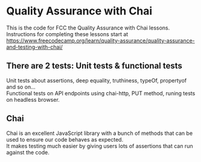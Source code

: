 # Quality Assurance with Chai

This is the code for FCC the Quality Assurance with Chai lessons. 
<br>Instructions for completing these lessons start at https://www.freecodecamp.org/learn/quality-assurance/quality-assurance-and-testing-with-chai/

## There are 2 tests: Unit tests & functional tests
Unit tests about assertions, deep equality, truthiness, typeOf, propertyof and so on...
<br>Functional tests on API endpoints using chai-http, PUT method, runing tests on headless browser.

## Chai
Chai is an excellent JavaScript library with a bunch of methods that can be used to ensure our code behaves as expected. 
<br >It makes testing much easier by giving users lots of assertions that can run against the code.
